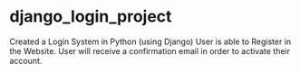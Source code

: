 # django_login_project
Created a Login System in Python (using Django) User is able to Register in the Website. User will receive a confirmation email in order to activate their account.
